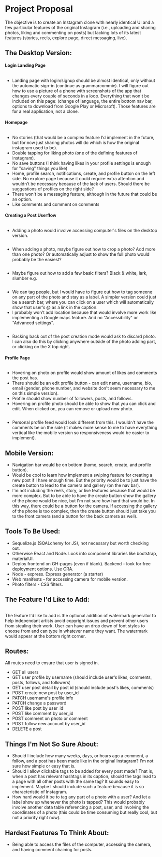 # Project Proposal  

The objective is to create an Instagram clone with nearly identical UI and a few particular features of the original Instagram (i.e., uploading and sharing photos, liking and commenting on posts) but lacking lots of its latest features (stories, reels, explore page, direct messaging, live). 

## The Desktop Version: 

#### Login Landing Page

<img src='./project-proposal-photos/Screenshot (119).png' alt=''>

* Landing page with login/signup should be almost identical, only without the automatic sign-in (continue as grammarcommie). I will figure out how to use a picture of a phone with screenshots of the app that changes every couple of seconds in a loop. Everything that won't be included on this page: (change of language, the entire bottom nav bar, options to download from Google Play or Microsoft). Those features are for a real application, not a clone.

#### Homepage 

<img src='./project-proposal-photos/Screenshot (110).png' alt=''>

* No stories (that would be a complex feature I'd implement in the future, but for now just sharing photos will do which is how the original instagram used to be).
* Double tapping for liking photo (one of the defining features of Instagram).
* No save buttons (I think having likes in your profile settings is enough for "saving" things you like)
* Home, profile search, notifications, create, and profile button on the left side. No explore page because it could require extra attention and wouldn't be necessary because of the lack of users. Should there be suggestions of profiles on the right side?
* There won't be a messaging feature, although in the future that could be an option. 
* Like comments and comment on comments

#### Creating a Post Userflow

<img src='./project-proposal-photos/Screenshot (107).png' alt=''>

* Adding a photo would involve accessing computer's files on the desktop version.

<img src='./project-proposal-photos/Screenshot (114).png' alt=''>

* When adding a photo, maybe figure out how to crop a photo? Add more than one photo? Or automatically adjust to show the full photo would probably be the easiest?

<img src='./project-proposal-photos/Screenshot (115).png' alt=''>

* Maybe figure out how to add a few basic filters? Black & white, lark, slumber e.g.

<img src='./project-proposal-photos/Screenshot (116).png' alt=''>

* We can tag people, but I would have to figure out how to tag someone on any part of the photo and stay as a label. A simpler version could just be a search bar, where you can click on a user which will automatically show that user's @ as a link in the caption. 
* I probably won't add location because that would involve more work like implementing a Google maps feature. And no "Accessibility" or "Advanced settings".

<img src='./project-proposal-photos/Screenshot (117).png' alt=''>

* Backing back out of the post creation mode would ask to discard photo. I can also do this by clicking anywhere outside of the photo adding part, or clicking on the X top right.

#### Profile Page

<img src='./project-proposal-photos/Screenshot (111).png' alt=''>

* Hovering on photo on profile would show amount of likes and comments the post has.
* There should be an edit profile button - can edit name, username, bio, email (gender, phone number, and website don't seem necessary to me on this simple version).   
* Profile should show number of followers, posts, and follows. 
* Hovering on profile photo should be able to show that you can click and edit. When clicked on, you can remove or upload new photo. 

<img src='./project-proposal-photos/Screenshot (112).png' alt=''>

* Personal profile feed would look different from this. I wouldn't have the comments be on the side (it makes more sense to me to have everything vertical like the mobile version so responsiveness would be easier to implement). 

## Mobile Version:  

* Navigation bar would be on bottom (home, search, create, and profile button).
* Would be cool to learn how implement a swiping feature for creating a new post if I have enough time. But the priority would be to just have the create button to lead to the camera and gallery (on the
nav bar). 
* I'm not including the reels, story, or live features because that would be more complex. But to be able to have the create button show the gallery of the phone would be 
nice, but I'm not sure how hard that would be. In this way, there could be a button for the camera. If accessing the gallery of the phone is too complex, then the create button should just take you to the front camera (and a button for the back camera as well). 

## Tools To Be Used: 

* Sequelize.js (SQALchemy for JS), not necessary but worth checking out.  
* Otherwise React and Node. Look into component libraries like bootstrap, materialUI. 
* Deploy frontend on GH-pages (even if blank). Backend - look for free deployment options. Use CRA. 
* Node - express. Express generator (a starter) 
* Web manifests - for accessing camera for mobile version.
* Photo filters - CSS filters. 

## The Feature I'd Like to Add: 

<img src='./project-proposal-photos/Screenshot (120).png' alt=''>

The feature I'd like to add is the optional addition of watermark generator to help independant artists avoid copyright issues and prevent other users from stealing their work. User can have an drop down of font styles to choose from and can type in whatever name they want. The watermark would appear at the bottom right corner. 

## Routes: 

All routes need to ensure that user is signed in.
* GET all users 
* GET user profile by username (should include user's likes, comments, posts, follows, and followers)
* GET user post detail by post id (should include post's likes, comments)
* POST create new post by user_id
* PATCH username's profile info 
* PATCH change a password
* POST like post by user_id
* POST like comment by user_id
* POST comment on photo or comment
* POST follow new account by user_id
* DELETE a post 

## Things I'm Not So Sure About:
* Should I include how many weeks, days, or hours ago a comment, a follow, and a post has been made like in the original Instagram? I'm not sure how simple or easy that is. 
* Should I allow clickable tags to be added for every post made? That is, when a post has relevant hashtags in its caption, should the tags lead to a page with all other posts with the same tag? It sounds easy to implement. Maybe I should include such a feature because it is so characteristic of Instagram.
* How hard would it be to tag any part of a photo with a user? And let a label show up whenever the photo is tapped? This would probably involve another data table referencing a post, user, and involving the coordinates of a photo (this could be time consuming but really cool, but not a priority right now).

## Hardest Features To Think About: 
* Being able to access the files of the computer, accessing the camera, and having comment chaining for posts.
